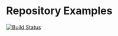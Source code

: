 # Repository Examples

[![Build Status](https://secure.travis-ci.org/dddinphp/repository-examples.svg?branch=master)](http://travis-ci.org/dddinphp/repository-examples)
